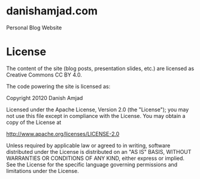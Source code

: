 # danishamjad.com
Personal Blog Website

# License
The content of the site (blog posts, presentation slides, etc.) are licensed as Creative Commons CC BY 4.0.

The code powering the site is licensed as:

Copyright 20120 Danish Amjad

Licensed under the Apache License, Version 2.0 (the "License");
you may not use this file except in compliance with the License.
You may obtain a copy of the License at

   http://www.apache.org/licenses/LICENSE-2.0

Unless required by applicable law or agreed to in writing, software
distributed under the License is distributed on an "AS IS" BASIS,
WITHOUT WARRANTIES OR CONDITIONS OF ANY KIND, either express or implied.
See the License for the specific language governing permissions and
limitations under the License.
